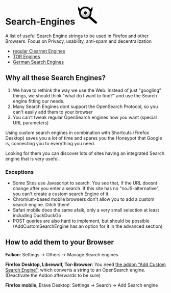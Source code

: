 # Search-Engines ![Icon](https://github.com/boredsquirrel/Search-Engines/blob/main/media/searx-icon.png)
A list of useful Search Engine strings to be used in Firefox and other Browsers. Focus on Privacy, usability, anti-spam and decentralization

- [regular Clearnet Engines](https://github.com/boredsquirrel/Search-Engines/blob/main/Search-Engines.md)
- [TOR Engines](https://github.com/boredsquirrel/Search-Engines/blob/main/Tor-Search-Engines.md)
- [German Search Engines](https://github.com/boredsquirrel/Search-Engines/blob/main/German-Search-Engines.md)

## Why all these Search Engines?

1. We have to rethink the way we use the Web. Instead of just "googling" things, we should think "what do I want to find?" and use the Search engine fitting our needs.
2. Many Search Engines dont support the OpenSearch Protocol, so you can't easily add them to your browser
3. You can't tweak regular OpenSearch engines how you want (special URL parameters)

Using custom search engines in combination with Shortcuts (Firefox Desktop) saves you a lot of time and spares you the Honeypot that Google is, connecting you to everything you need.

Looking for them you can discover lots of sites having an integrated Search engine that is very useful.

### Exceptions

- Some Sites use Javascript to search. You see that, if the URL doesnt change after you enter a search. If this site has no "noJS-alternative", you can't create a custom search Engine of it.
- Chromium-based mobile browsers don't allow you to add a custom search engine. Ditch them!
- Safari mobile does the same afaik, only a very small selection at least including DuckDuckGo
- POST queries are also hard to implement, but should be possible (AddCustomSearchEngine has an option for it in the advanced section)

## How to add them to your Browser

**Falkon**: Settings -> Others -> Manage Search engines

**Firefox Desktop, Librewolf, Tor-Browser**: You need [the addon "Add Custom Search Engine"](https://addons.mozilla.org/en-US/firefox/addon/add-custom-search-engine/), which converts a string to an OpenSearch engine. (Deactivate the Addon afterwards to be sure)

**Firefox mobile**, Brave Desktop: Settings -> Search -> Add Search engine
